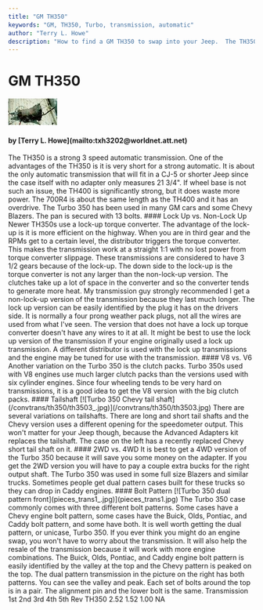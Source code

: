 ```yaml
---
title: "GM TH350"
keywords: "GM, TH350, Turbo, transmission, automatic"
author: "Terry L. Howe"
description: "How to find a GM TH350 to swap into your Jeep.  The TH350 is a strong 3 speed automatic transmission."
---
```


# GM TH350
[![Turbo 350 Chevy tail shaft](/convtrans/th350/th3503_.jpg)](/convtrans/th350/th3503.jpg)
<H4>by [Terry L. Howe](mailto:txh3202@worldnet.att.net)</H4>
The TH350 is a strong 3 speed automatic transmission.  One of the
advantages of the TH350 is it is very short for a strong automatic.
It is about the only automatic transmission that will fit in a CJ-5
or shorter Jeep since the case itself with no adapter only measures
21 3/4".  If wheel base is not such an issue, the TH400 is significantly
strong, but it does waste more power.  The 700R4 is about the same
length as the TH400 and it has an overdrive.
The Turbo 350 has been used in many GM cars and some Chevy Blazers.
The pan is secured with 13 bolts.
#### Lock Up vs. Non-Lock Up
Newer TH350s use a lock-up torque converter.  The advantage of
the lock-up is it is more efficient on the highway.  When you are
in third gear and the RPMs get to a certain level, the distributor
triggers the torque converter.  This makes the transmission work
at a straight 1:1 with no lost power from torque converter slippage.
These transmissions are considered to have 3 1/2 gears because of
the lock-up.
The down side to the lock-up is the torque converter is not any
larger than the non-lock-up version.  The clutches take up a lot of
space in the converter and so the converter tends to generate more
heat.  My transmission guy strongly recommended I get a non-lock-up
version of the transmission because they last much longer.
The lock up version can be easily identified by the plug it has
on the drivers side.  It is normally a four prong weather pack
plugs, not all the wires are used from what I've seen.  The version
that does not have a lock up torque converter doesn't have any
wires to it at all.
It might be best to use the lock up version of the transmission
if your engine originally used a lock up transmission.  A different
distributor is used with the lock up transmissions and the engine
may be tuned for use with the transmission.
#### V8 vs. V6
Another variation on the Turbo 350 is the clutch packs.  Turbo 350s
used with V8 engines use much larger clutch packs than the versions
used with six cylinder engines.  Since four wheeling tends to be very
hard on transmissions, it is a good idea to get the V8 version
with the big clutch packs.
#### Tailshaft
[![Turbo 350 Chevy tail shaft](/convtrans/th350/th3503_.jpg)](/convtrans/th350/th3503.jpg)
There are several variations on tailshafts.  There are long and
short tail shafts and the Chevy version uses a different opening
for the speedometer output.  This won't matter for your Jeep
though, because the Advanced Adapters kit replaces the tailshaft.
The case on the left has a recently replaced Chevy short tail
shaft on it.
#### 2WD vs. 4WD
It is best to get a 4WD version of the Turbo 350 because it will
save you some money on the adapter.  If you get the 2WD version
you will have to pay a couple extra bucks for the right output
shaft.  The Turbo 350 was used in some full size Blazers and
similar trucks.  Sometimes people get dual pattern cases built
for these trucks so they can drop in Caddy engines.
#### Bolt Pattern
[![Turbo 350 dual pattern front](pieces_trans1_.jpg)](pieces_trans1.jpg)
The Turbo 350 case commonly comes with three different bolt patterns.
Some cases have a Chevy engine bolt pattern, some cases have the Buick,
Olds, Pontiac, and Caddy bolt pattern, and some have both.  It is well
worth getting the dual pattern, or unicase, Turbo 350.  If you ever
think you might do an engine swap, you won't have to worry about the
transmission.  It will also help the resale of the transmission because
it will work with more engine combinations.
The Buick, Olds, Pontiac, and Caddy engine bolt pattern is easily
identified by the valley at the top and the Chevy pattern is peaked
on the top.  The dual pattern transmission in the picture on the right
has both patterns.  You can see the valley and peak.  Each set of
bolts  around the top is in a pair.  The alignment pin and
the lower bolt is the same.
Transmission 1st 2nd 3rd 4th 5th Rev 
TH350 2.52 1.52 1.00   NA